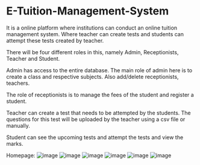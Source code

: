 # E-Tuition-Management-System
It is a online platform where institutions can conduct an online tuition management system. Where teacher can create tests and students can attempt these tests created by teacher.

There will be four different roles in this, namely Admin, Receptionists, Teacher and Student.

Admin has access to the entire database. The main role of admin here is to create a class and respective subjects. Also add/delete receptionists, teachers.

The role of receptionists is to manage the fees of the student and register a student.

Teacher can create a test that needs to be attempted by the students. The questions for this test will be uploaded by the teacher using a csv file or manually.

Student can see the upcoming tests and attempt the tests and view the marks.


Homepage:
![image](https://user-images.githubusercontent.com/49361251/147554512-416096a5-71f7-4a53-8f80-a71f572a7e2d.png)
![image](https://user-images.githubusercontent.com/49361251/147555275-d74ba57b-2905-4571-8bbd-d041114cb88a.png)
![image](https://user-images.githubusercontent.com/49361251/147555316-389742d4-04e6-421f-8e43-cd29a953c3cb.png)
![image](https://user-images.githubusercontent.com/49361251/147555442-639f2b50-fa5b-4657-a050-80279893ff13.png)
![image](https://user-images.githubusercontent.com/49361251/147555470-fa1b6cce-481f-4dfb-9780-2da1d6ac11dc.png)
![image](https://user-images.githubusercontent.com/49361251/147554927-826f84b5-ec73-4e53-9a4f-e9f7842b145c.png)
